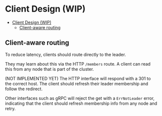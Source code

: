 # Client Design (WIP)

<!-- TOC -->
* [Client Design (WIP)](#client-design-wip)
  * [Client-aware routing](#client-aware-routing)
<!-- TOC -->

## Client-aware routing

To reduce latency, clients should route directly to the leader.

They may learn about this via the HTTP `/members` route. A client can read this from any node that is part of the cluster.

(NOT IMPLEMENTED YET) The HTTP interface will respond with a 301 to the correct host. The client should refresh their leader membership and follow the redirect.

Other interfaces such as gRPC will reject the get with a `ErrNotLeader` error, indicating that the client should refresh membership info from any node and retry. 
